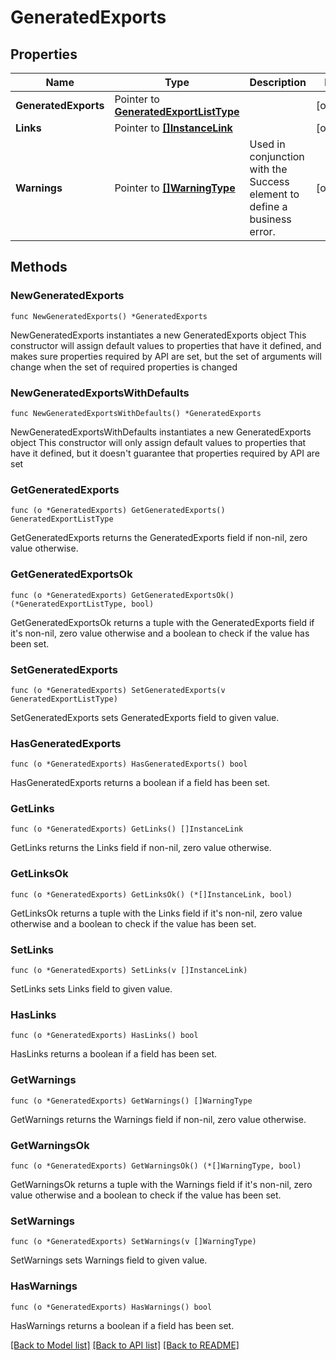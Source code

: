 # GeneratedExports

## Properties

Name | Type | Description | Notes
------------ | ------------- | ------------- | -------------
**GeneratedExports** | Pointer to [**GeneratedExportListType**](GeneratedExportListType.md) |  | [optional] 
**Links** | Pointer to [**[]InstanceLink**](InstanceLink.md) |  | [optional] 
**Warnings** | Pointer to [**[]WarningType**](WarningType.md) | Used in conjunction with the Success element to define a business error. | [optional] 

## Methods

### NewGeneratedExports

`func NewGeneratedExports() *GeneratedExports`

NewGeneratedExports instantiates a new GeneratedExports object
This constructor will assign default values to properties that have it defined,
and makes sure properties required by API are set, but the set of arguments
will change when the set of required properties is changed

### NewGeneratedExportsWithDefaults

`func NewGeneratedExportsWithDefaults() *GeneratedExports`

NewGeneratedExportsWithDefaults instantiates a new GeneratedExports object
This constructor will only assign default values to properties that have it defined,
but it doesn't guarantee that properties required by API are set

### GetGeneratedExports

`func (o *GeneratedExports) GetGeneratedExports() GeneratedExportListType`

GetGeneratedExports returns the GeneratedExports field if non-nil, zero value otherwise.

### GetGeneratedExportsOk

`func (o *GeneratedExports) GetGeneratedExportsOk() (*GeneratedExportListType, bool)`

GetGeneratedExportsOk returns a tuple with the GeneratedExports field if it's non-nil, zero value otherwise
and a boolean to check if the value has been set.

### SetGeneratedExports

`func (o *GeneratedExports) SetGeneratedExports(v GeneratedExportListType)`

SetGeneratedExports sets GeneratedExports field to given value.

### HasGeneratedExports

`func (o *GeneratedExports) HasGeneratedExports() bool`

HasGeneratedExports returns a boolean if a field has been set.

### GetLinks

`func (o *GeneratedExports) GetLinks() []InstanceLink`

GetLinks returns the Links field if non-nil, zero value otherwise.

### GetLinksOk

`func (o *GeneratedExports) GetLinksOk() (*[]InstanceLink, bool)`

GetLinksOk returns a tuple with the Links field if it's non-nil, zero value otherwise
and a boolean to check if the value has been set.

### SetLinks

`func (o *GeneratedExports) SetLinks(v []InstanceLink)`

SetLinks sets Links field to given value.

### HasLinks

`func (o *GeneratedExports) HasLinks() bool`

HasLinks returns a boolean if a field has been set.

### GetWarnings

`func (o *GeneratedExports) GetWarnings() []WarningType`

GetWarnings returns the Warnings field if non-nil, zero value otherwise.

### GetWarningsOk

`func (o *GeneratedExports) GetWarningsOk() (*[]WarningType, bool)`

GetWarningsOk returns a tuple with the Warnings field if it's non-nil, zero value otherwise
and a boolean to check if the value has been set.

### SetWarnings

`func (o *GeneratedExports) SetWarnings(v []WarningType)`

SetWarnings sets Warnings field to given value.

### HasWarnings

`func (o *GeneratedExports) HasWarnings() bool`

HasWarnings returns a boolean if a field has been set.


[[Back to Model list]](../README.md#documentation-for-models) [[Back to API list]](../README.md#documentation-for-api-endpoints) [[Back to README]](../README.md)


